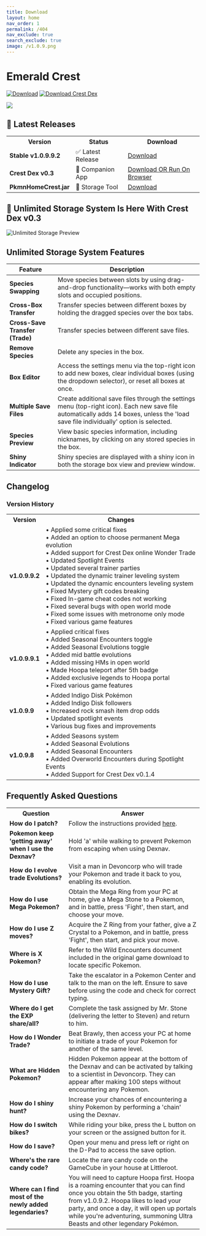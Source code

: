 ```yaml
---
title: Download
layout: home
nav_order: 1
permalink: /404
nav_exclude: true
search_exclude: true
image: /v1.0.9.png
---
```


<h1>Emerald Crest</h1>
<p>
<a href="https://thatsimpledev.itch.io/emerald-crest/purchase"><img src="https://img.shields.io/badge/Download-Latest%20Version-red?style=for-the-badge" alt="Download"></a>
<a href="https://thatsimpledev.itch.io/crest-dex"><img src="https://img.shields.io/badge/Download%20OR%20Run%20On%20Browser-Crest%20Dex-cyan?style=for-the-badge" alt="Download Crest Dex"></a>
</p>
<a href="https://discord.gg/wVHCQ5htxW"><img src="https://img.shields.io/discord/965900074532081674?style=for-the-badge&logo=discord&logoColor=white&label=Join%20Our%20Discord%20Server"></a>

## 🎯 Latest Releases

<table>
  <tr>
    <th>Version</th>
    <th>Status</th>
    <th>Download</th>
  </tr>
  <tr>
    <td><strong>Stable v1.0.9.9.2</strong></td>
    <td>✅ Latest Release</td>
    <td><a href="https://thatsimpledev.itch.io/emerald-crest/purchase">Download</a></td>
  </tr>
  <tr>
    <td><strong>Crest Dex v0.3</strong></td>
    <td>🚀 Companion App</td>
    <td><a href="https://thatsimpledev.itch.io/crest-dex">Download OR Run On Browser</a></td>
  </tr>
  <tr>
    <td><strong>PkmnHomeCrest.jar</strong></td>
    <td>🎁 Storage Tool </td>
    <td><a href="https://thatsimpledev.itch.io/crest-dex">Download</a></td>
  </tr>
</table>

<h2>🎁 Unlimited Storage System Is Here With Crest Dex v0.3</h2>

<img src="https://img.itch.zone/aW1nLzE4NDU0Njk2LnBuZw==/original/9IfgMB.png" alt="Unlimited Storage Preview">

<h2>Unlimited Storage System Features</h2>
<table>
  <thead>
    <tr>
      <th>Feature</th>
      <th>Description</th>
    </tr>
  </thead>
  <tbody>
    <tr>
      <td><strong>Species Swapping</strong></td>
      <td>Move species between slots by using drag-and-drop functionality—works with both empty slots and occupied positions.</td>
    </tr>
    <tr>
      <td><strong>Cross-Box Transfer</strong></td>
      <td>Transfer species between different boxes by holding the dragged species over the box tabs.</td>
    </tr>
    <tr>
      <td><strong>Cross-Save Transfer (Trade)</strong></td>
      <td>Transfer species between different save files.</td>
    </tr>
    <tr>
      <td><strong>Remove Species</strong></td>
      <td>Delete any species in the box.</td>
    </tr>
    <tr>
      <td><strong>Box Editor</strong></td>
      <td>Access the settings menu via the top-right icon to add new boxes, clear individual boxes (using the dropdown selector), or reset all boxes at once.</td>
    </tr>
    <tr>
      <td><strong>Multiple Save Files</strong></td>
      <td>Create additional save files through the settings menu (top-right icon). Each new save file automatically adds 14 boxes, unless the 'load save file individually' option is selected.</td>
    </tr>
    <tr>
      <td><strong>Species Preview</strong></td>
      <td>View basic species information, including nicknames, by clicking on any stored species in the box.</td>
    </tr>
    <tr>
      <td><strong>Shiny Indicator</strong></td>
      <td>Shiny species are displayed with a shiny icon in both the storage box view and preview window.</td>
    </tr>
  </tbody>
</table>

<h2>Changelog</h2>

<h3>Version History</h3>
<table>
  <tr>
    <th>Version</th>
    <th>Changes</th>
  </tr>
  <tr>
    <td><strong>v1.0.9.9.2</strong></td>
    <td>
      • Applied some critical fixes<br>
      • Added an option to choose permanent Mega evolution<br>
      • Added support for Crest Dex online Wonder Trade<br>
      • Updated Spotlight Events<br>
      • Updated several trainer parties<br>
      • Updated the dynamic trainer leveling system<br>
      • Updated the dynamic encounters leveling system<br>
      • Fixed Mystery gift codes breaking<br>
      • Fixed In-game cheat codes not working<br>
      • Fixed several bugs with open world mode<br>
      • Fixed some issues with metronome only mode<br>
      • Fixed various game features<br>
    </td>
  </tr>
  <tr>
    <td><strong>v1.0.9.9.1</strong></td>
    <td>
      • Applied critical fixes<br>
      • Added Seasonal Encounters toggle<br>
      • Added Seasonal Evolutions toggle<br>
      • Added mid battle evolutions<br>
      • Added missing HMs in open world<br>
      • Made Hoopa teleport after 5th badge<br>
      • Added exclusive legends to Hoopa portal<br>
      • Fixed various game features
    </td>
  </tr>
  <tr>
    <td><strong>v1.0.9.9</strong></td>
    <td>
      • Added Indigo Disk Pokémon<br>
      • Added Indigo Disk followers<br>
      • Increased rock smash item drop odds<br>
      • Updated spotlight events<br>
      • Various bug fixes and improvements
    </td>
  </tr>
  <tr>
    <td><strong>v1.0.9.8</strong></td>
    <td>
      • Added Seasons system<br>
      • Added Seasonal Evolutions<br>
      • Added Seasonal Encounters<br>
      • Added Overworld Encounters during Spotlight Events<br>
      • Added Support for Crest Dex v0.1.4
    </td>
  </tr>
</table>

<h2>Frequently Asked Questions</h2>

<table>
  <tr>
    <th>Question</th>
    <th>Answer</th>
  </tr>
  <tr>
    <td><strong>How do I patch?</strong></td>
    <td>Follow the instructions provided <a href="https://romhackstudios.github.io/pages/howtopatch.html">here</a>.</td>
  </tr>
  <tr>
    <td><strong>Pokemon keep 'getting away' when I use the Dexnav?</strong></td>
    <td>Hold 'a' while walking to prevent Pokemon from escaping when using Dexnav.</td>
  </tr>
  <tr>
    <td><strong>How do I evolve trade Evolutions?</strong></td>
    <td>Visit a man in Devoncorp who will trade your Pokemon and trade it back to you, enabling its evolution.</td>
  </tr>
  <tr>
    <td><strong>How do I use Mega Pokemon?</strong></td>
    <td>Obtain the Mega Ring from your PC at home, give a Mega Stone to a Pokemon, and in battle, press 'Fight', then start, and choose your move.</td>
  </tr>
  <tr>
    <td><strong>How do I use Z moves?</strong></td>
    <td>Acquire the Z Ring from your father, give a Z Crystal to a Pokemon, and in battle, press 'Fight', then start, and pick your move.</td>
  </tr>
  <tr>
    <td><strong>Where is X Pokemon?</strong></td>
    <td>Refer to the Wild Encounters document included in the original game download to locate specific Pokemon.</td>
  </tr>
  <tr>
    <td><strong>How do I use Mystery Gift?</strong></td>
    <td>Take the escalator in a Pokemon Center and talk to the man on the left. Ensure to save before using the code and check for correct typing.</td>
  </tr>
  <tr>
    <td><strong>Where do I get the EXP share/all?</strong></td>
    <td>Complete the task assigned by Mr. Stone (delivering the letter to Steven) and return to him.</td>
  </tr>
  <tr>
    <td><strong>How do I Wonder Trade?</strong></td>
    <td>Beat Brawly, then access your PC at home to initiate a trade of your Pokemon for another of the same level.</td>
  </tr>
  <tr>
    <td><strong>What are Hidden Pokemon?</strong></td>
    <td>Hidden Pokemon appear at the bottom of the Dexnav and can be activated by talking to a scientist in Devoncorp. They can appear after making 100 steps without encountering any Pokemon.</td>
  </tr>
  <tr>
    <td><strong>How do I shiny hunt?</strong></td>
    <td>Increase your chances of encountering a shiny Pokemon by performing a 'chain' using the Dexnav.</td>
  </tr>
  <tr>
    <td><strong>How do I switch bikes?</strong></td>
    <td>While riding your bike, press the L button on your screen or the assigned button for it.</td>
  </tr>
  <tr>
    <td><strong>How do I save?</strong></td>
    <td>Open your menu and press left or right on the D-Pad to access the save option.</td>
  </tr>
  <tr>
    <td><strong>Where's the rare candy code?</strong></td>
    <td>Locate the rare candy code on the GameCube in your house at Littleroot.</td>
  </tr>
  <tr>
    <td><strong>Where can I find most of the newly added legendaries?</strong></td>
    <td>You will need to capture Hoopa first. Hoopa is a roaming encounter that you can find once you obtain the 5th badge, starting from v1.0.9.2. Hoopa likes to lead your party, and once a day, it will open up portals while you're adventuring, summoning Ultra Beasts and other legendary Pokémon.</td>
  </tr>
</table>

